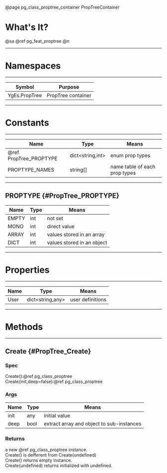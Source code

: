 ﻿@page pg_class_proptree_container PropTreeContainer

# What's It?

@sa @ref pg_feat_proptree @n

-----
# Namespaces

-----
| Symbol | Purpose |
|--------|---------|
| YgEs.PropTree | PropTree container |

-----
# Constants

-----
| Name | Type | Means |
|------|------|-------|
| @ref PropTree_PROPTYPE | dict<string,int> | enum prop types |
| PROPTYPE_NAMES | string[] | name table of each prop types |

-----
## PROPTYPE {#PropTree_PROPTYPE}

| Name | Type | Means |
|------|------|-------|
| EMPTY | int | not set |
| MONO | int | direct value |
| ARRAY | int | values stored in an array |
| DICT | int | values stored in an object |

-----
# Properties

-----
| Name | Type | Means |
|------|------|-------|
| User | dict<string,any> | user definitions |

-----
# Methods

-----
## Create {#PropTree_Create}

### Spec

Create():@ref pg_class_proptree  
Create(init,deep=false):@ref pg_class_proptree  

### Args

| Name | Type | Means |
|------|------|-------|
| init | any | initial value |
| deep | bool | extract array and object to sub-instances |

### Returns

a new @ref pg_class_proptree instance.  
Create() is defferent from Create(undefined)  
Create() returns empty instance.  
Create(undefined) returns initialized with undefined.  
